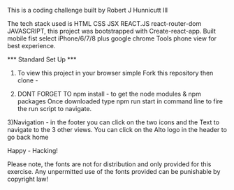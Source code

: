 This is a coding challenge built by Robert J Hunnicutt III

The tech stack used is HTML CSS JSX REACT.JS react-router-dom JAVASCRIPT, this project was bootstrapped with Create-react-app. Built mobile fist select iPhone/6/7/8 plus google chrome Tools phone view for best experience. 

*** Standard Set Up *** 
1) To view this project in your browser simple Fork this repository then clone -

2) DONT FORGET TO npm install - to get the node modules & npm packages
Once downloaded type npm run start in command line to fire the run script to navigate. 

3)Navigation - in the footer you can click on the two icons and the Text to navigate to the 3 other views.
You can click on the Alto logo in the header to go back home

Happy - Hacking!

Please note, the fonts are not for distribution and only provided for this exercise. Any unpermitted use of the fonts provided can be punishable by copyright law!